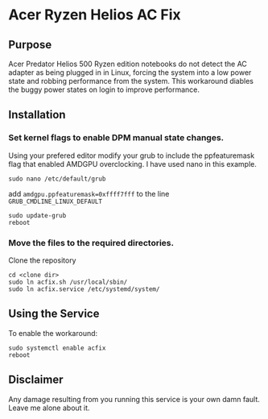 # Acer Ryzen Helios AC Fix

## Purpose
Acer Predator Helios 500 Ryzen edition notebooks do not detect the AC adapter as being plugged in in Linux, forcing the system into a low power state and robbing performance from the system. This workaround diables the buggy power states on login to improve performance. 

## Installation

### Set kernel flags to enable DPM manual state changes.
Using your prefered editor modify your grub to include the ppfeaturemask flag that enabled AMDGPU overclocking. I have used nano in this example.

`sudo nano /etc/default/grub`

add `amdgpu.ppfeaturemask=0xffff7fff` to the line `GRUB_CMDLINE_LINUX_DEFAULT`

```
sudo update-grub
reboot
```

### Move the files to the required directories.
Clone the repository

```
cd <clone dir>
sudo ln acfix.sh /usr/local/sbin/
sudo ln acfix.service /etc/systemd/system/
```

## Using the Service

To enable the workaround:
```
sudo systemctl enable acfix
reboot
```
## Disclaimer
Any damage resulting from you running this service is your own damn fault. Leave me alone about it.






